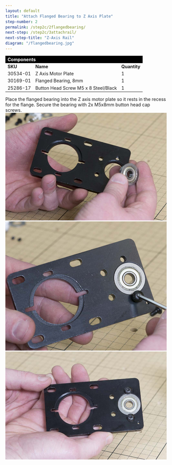 ```yaml
---
layout: default
title: "Attach Flanged Bearing to Z Axis Plate"
step-number: 2
permalink: /step2c/2flangedbearing/
next-step: /step2c/3attachrail/
next-step-title: "Z-Axis Rail"
diagram: "/flangedbearing.jpg"
---
```


<table>
<tr><td style="color:#fff;background: #000;" colspan="3"><b>Components</b></td></tr>
	<tr>
		<td><b>SKU</b></td>
		<td><b>Name</b></td>
		<td><b>Quantity</b></td>
	</tr>
<tr>
<td>30534-01</td>
<td>Z Axis Motor Plate</td>
<td>1</td>
</tr>
<tr>
<td>30169-01</td>
<td>Flanged Bearing, 8mm</td>
<td>1</td>
</tr>
<tr>
<td>25286-17</td>
<td>Button Head Screw M5 x 8 Steel/Black</td>
<td>1</td>
</tr>

</table>

Place the flanged bearing into the Z axis motor plate so it rests in the recess for the flange. Secure the bearing with 2x M5x8mm button head cap screws.
<img src="../../step2/photo/jpfs_DSC2680.jpg">
<img src="../../step2/photo/jpfs_DSC2681.jpg">
<img src="../../step2/photo/jpfs_DSC2684.jpg">

